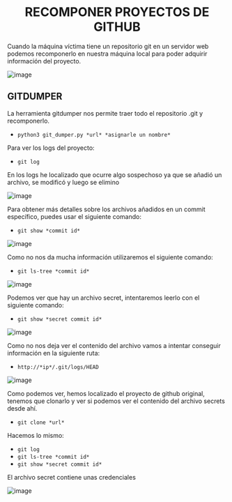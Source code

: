 <h1 align="center">RECOMPONER PROYECTOS DE GITHUB</h1>

Cuando la máquina víctima tiene un repositorio git en un servidor web podemos recomponerlo en nuestra máquina local para poder adquirir información del proyecto.

![image](https://github.com/user-attachments/assets/8fd4ea5f-576e-4263-b3eb-0ad67aac685f)

<h2>GITDUMPER</h2>

La herramienta gitdumper nos permite traer todo el repositorio .git y recomponerlo.

- `python3 git_dumper.py *url* *asignarle un nombre*`

Para ver los logs del proyecto:

- `git log`

En los logs he localizado que ocurre algo sospechoso ya que se añadió un archivo, se modificó y luego se elimino

![image](https://github.com/user-attachments/assets/9e6eda35-a62c-4f81-a693-c0f2a433bcce)

Para obtener más detalles sobre los archivos añadidos en un commit específico, puedes usar el siguiente comando:

- `git show *commit id*`

![image](https://github.com/user-attachments/assets/dcc77185-f7e3-4506-ac8d-2aff5b20ad63)

Como no nos da mucha información utilizaremos el siguiente comando:

- `git ls-tree *commit id*`

![image](https://github.com/user-attachments/assets/b4c472cb-91bf-4127-b38c-d7632bf9fd99)

Podemos ver que hay un archivo secret, intentaremos leerlo con el siguiente comando:

- `git show *secret commit id*`

![image](https://github.com/user-attachments/assets/17ca5d44-cc3a-4b5a-a10e-45b3937452db)

Como no nos deja ver el contenido del archivo vamos a intentar conseguir información en la siguiente ruta:

- `http://*ip*/.git/logs/HEAD`

![image](https://github.com/user-attachments/assets/94d535be-f6b8-462e-b59c-40e589ac90d3)

Como podemos ver, hemos localizado el proyecto de github original, tenemos que clonarlo y ver si podemos ver el contenido del archivo secrets desde ahí.

- `git clone *url*`

Hacemos lo mismo:

- `git log`
- `git ls-tree *commit id*`
- `git show *secret commit id*`

El archivo secret contiene unas credenciales

![image](https://github.com/user-attachments/assets/5a488bad-cd8e-42bf-b42e-a75c16ec9645)
